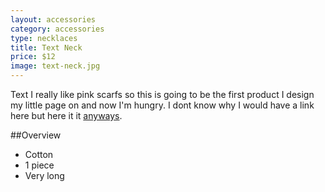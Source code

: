 ```yaml
---
layout: accessories
category: accessories
type: necklaces
title: Text Neck
price: $12
image: text-neck.jpg
---
```


Text I really like pink scarfs so this is going to be the first product I design my little page on and now I'm hungry. I dont know why I would have a link here but here it it [anyways](http://en.wikipedia.org/wiki/anyways).

##Overview

- Cotton
- 1 piece 
- Very long